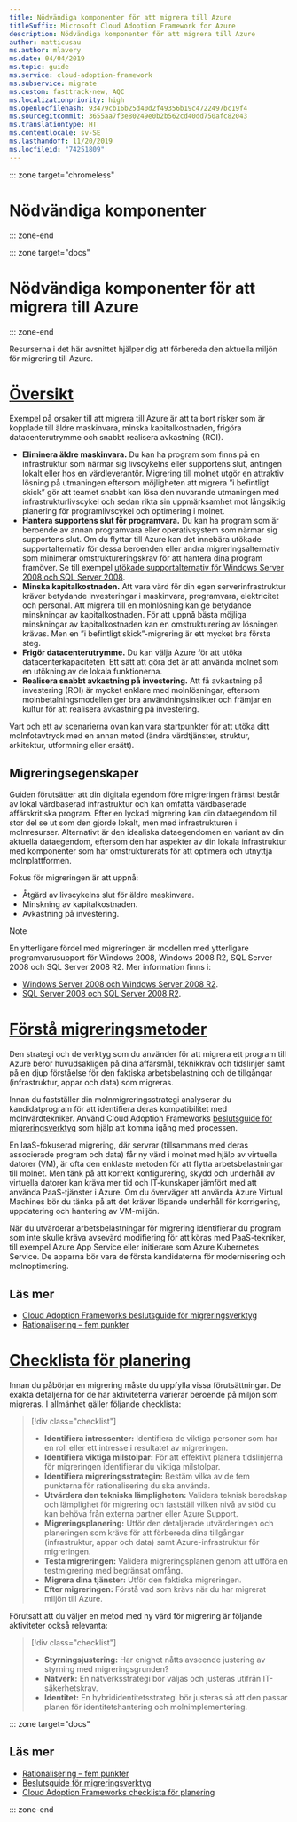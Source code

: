 ```yaml
---
title: Nödvändiga komponenter för att migrera till Azure
titleSuffix: Microsoft Cloud Adoption Framework for Azure
description: Nödvändiga komponenter för att migrera till Azure
author: matticusau
ms.author: mlavery
ms.date: 04/04/2019
ms.topic: guide
ms.service: cloud-adoption-framework
ms.subservice: migrate
ms.custom: fasttrack-new, AQC
ms.localizationpriority: high
ms.openlocfilehash: 93479cb16b25d40d2f49356b19c4722497bc19f4
ms.sourcegitcommit: 3655aa7f3e80249e0b2b562cd40dd750afc82043
ms.translationtype: HT
ms.contentlocale: sv-SE
ms.lasthandoff: 11/20/2019
ms.locfileid: "74251809"
---
```

::: zone target="chromeless"

# <a name="prerequisites"></a>Nödvändiga komponenter

::: zone-end

::: zone target="docs"

# <a name="prerequisites-for-migrating-to-azure"></a>Nödvändiga komponenter för att migrera till Azure

::: zone-end

Resurserna i det här avsnittet hjälper dig att förbereda den aktuella miljön för migrering till Azure.

# <a name="overviewtaboverview"></a>[Översikt](#tab/Overview)

Exempel på orsaker till att migrera till Azure är att ta bort risker som är kopplade till äldre maskinvara, minska kapitalkostnaden, frigöra datacenterutrymme och snabbt realisera avkastning (ROI).

- **Eliminera äldre maskinvara.** Du kan ha program som finns på en infrastruktur som närmar sig livscykelns eller supportens slut, antingen lokalt eller hos en värdleverantör. Migrering till molnet utgör en attraktiv lösning på utmaningen eftersom möjligheten att migrera ”i befintligt skick” gör att teamet snabbt kan lösa den nuvarande utmaningen med infrastrukturlivscykel och sedan rikta sin uppmärksamhet mot långsiktig planering för programlivscykel och optimering i molnet.
- **Hantera supportens slut för programvara.** Du kan ha program som är beroende av annan programvara eller operativsystem som närmar sig supportens slut. Om du flyttar till Azure kan det innebära utökade supportalternativ för dessa beroenden eller andra migreringsalternativ som minimerar omstruktureringskrav för att hantera dina program framöver. Se till exempel [utökade supportalternativ för Windows Server 2008 och SQL Server 2008](https://azure.microsoft.com/blog/announcing-new-options-for-sql-server-2008-and-windows-server-2008-end-of-support).
- **Minska kapitalkostnaden.** Att vara värd för din egen serverinfrastruktur kräver betydande investeringar i maskinvara, programvara, elektricitet och personal. Att migrera till en molnlösning kan ge betydande minskningar av kapitalkostnaden. För att uppnå bästa möjliga minskningar av kapitalkostnaden kan en omstrukturering av lösningen krävas. Men en ”i befintligt skick”-migrering är ett mycket bra första steg.
- **Frigör datacenterutrymme.** Du kan välja Azure för att utöka datacenterkapaciteten. Ett sätt att göra det är att använda molnet som en utökning av de lokala funktionerna.
- **Realisera snabbt avkastning på investering.** Att få avkastning på investering (ROI) är mycket enklare med molnlösningar, eftersom molnbetalningsmodellen ger bra användningsinsikter och främjar en kultur för att realisera avkastning på investering.

Vart och ett av scenarierna ovan kan vara startpunkter för att utöka ditt molnfotavtryck med en annan metod (ändra värdtjänster, struktur, arkitektur, utformning eller ersätt).

## <a name="migration-characteristics"></a>Migreringsegenskaper

Guiden förutsätter att din digitala egendom före migreringen främst består av lokal värdbaserad infrastruktur och kan omfatta värdbaserade affärskritiska program. Efter en lyckad migrering kan din dataegendom till stor del se ut som den gjorde lokalt, men med infrastrukturen i molnresurser. Alternativt är den idealiska dataegendomen en variant av din aktuella dataegendom, eftersom den har aspekter av din lokala infrastruktur med komponenter som har omstrukturerats för att optimera och utnyttja molnplattformen.

Fokus för migreringen är att uppnå:

- Åtgärd av livscykelns slut för äldre maskinvara.
- Minskning av kapitalkostnaden.
- Avkastning på investering.

> [!NOTE]
> En ytterligare fördel med migreringen är modellen med ytterligare programvarusupport för Windows 2008, Windows 2008 R2, SQL Server 2008 och SQL Server 2008 R2. Mer information finns i:
>
> - [Windows Server 2008 och Windows Server 2008 R2](https://www.microsoft.com/cloud-platform/windows-server-2008).
> - [SQL Server 2008 och SQL Server 2008 R2](https://www.microsoft.com/sql-server/sql-server-2008).

# <a name="understand-migration-approachestabapproach"></a>[Förstå migreringsmetoder](#tab/Approach)

Den strategi och de verktyg som du använder för att migrera ett program till Azure beror huvudsakligen på dina affärsmål, teknikkrav och tidslinjer samt på en djup förståelse för den faktiska arbetsbelastning och de tillgångar (infrastruktur, appar och data) som migreras.

Innan du fastställer din molnmigreringsstrategi analyserar du kandidatprogram för att identifiera deras kompatibilitet med molnvärdtekniker. Använd Cloud Adoption Frameworks [beslutsguide för migreringsverktyg](../../decision-guides/migrate-decision-guide/index.md) som hjälp att komma igång med processen.

En IaaS-fokuserad migrering, där servrar (tillsammans med deras associerade program och data) får ny värd i molnet med hjälp av virtuella datorer (VM), är ofta den enklaste metoden för att flytta arbetsbelastningar till molnet. Men tänk på att korrekt konfigurering, skydd och underhåll av virtuella datorer kan kräva mer tid och IT-kunskaper jämfört med att använda PaaS-tjänster i Azure. Om du överväger att använda Azure Virtual Machines bör du tänka på att det kräver löpande underhåll för korrigering, uppdatering och hantering av VM-miljön.

När du utvärderar arbetsbelastningar för migrering identifierar du program som inte skulle kräva avsevärd modifiering för att köras med PaaS-tekniker, till exempel Azure App Service eller initierare som Azure Kubernetes Service. De apparna bör vara de första kandidaterna för modernisering och molnoptimering.

## <a name="learn-more"></a>Läs mer

- [Cloud Adoption Frameworks beslutsguide för migreringsverktyg](../../decision-guides/migrate-decision-guide/index.md)
- [Rationalisering – fem punkter](../../digital-estate/5-rs-of-rationalization.md)

# <a name="planning-checklisttabchecklist"></a>[Checklista för planering](#tab/Checklist)

Innan du påbörjar en migrering måste du uppfylla vissa förutsättningar. De exakta detaljerna för de här aktiviteterna varierar beroende på miljön som migreras. I allmänhet gäller följande checklista:

> [!div class="checklist"]
>
> - **Identifiera intressenter:** Identifiera de viktiga personer som har en roll eller ett intresse i resultatet av migreringen.
> - **Identifiera viktiga milstolpar:** För att effektivt planera tidslinjerna för migreringen identifierar du viktiga milstolpar.
> - **Identifiera migreringsstrategin:** Bestäm vilka av de fem punkterna för rationalisering du ska använda.
> - **Utvärdera den tekniska lämpligheten:** Validera teknisk beredskap och lämplighet för migrering och fastställ vilken nivå av stöd du kan behöva från externa partner eller Azure Support.
> - **Migreringsplanering:** Utför den detaljerade utvärderingen och planeringen som krävs för att förbereda dina tillgångar (infrastruktur, appar och data) samt Azure-infrastruktur för migreringen.
> - **Testa migreringen:** Validera migreringsplanen genom att utföra en testmigrering med begränsat omfång.
> - **Migrera dina tjänster:** Utför den faktiska migreringen.
> - **Efter migreringen:** Förstå vad som krävs när du har migrerat miljön till Azure.

Förutsatt att du väljer en metod med ny värd för migrering är följande aktiviteter också relevanta:

> [!div class="checklist"]
>
> - **Styrningsjustering:** Har enighet nåtts avseende justering av styrning med migreringsgrunden?
> - **Nätverk:** En nätverksstrategi bör väljas och justeras utifrån IT-säkerhetskrav.
> - **Identitet:** En hybrididentitetsstrategi bör justeras så att den passar planen för identitetshantering och molnimplementering.

::: zone target="docs"

<!-- markdownlint-disable MD024 -->

## <a name="learn-more"></a>Läs mer

- [Rationalisering – fem punkter](../../digital-estate/5-rs-of-rationalization.md)
- [Beslutsguide för migreringsverktyg](../../decision-guides/migrate-decision-guide/index.md)
- [Cloud Adoption Frameworks checklista för planering](../migration-considerations/prerequisites/planning-checklist.md)

::: zone-end
